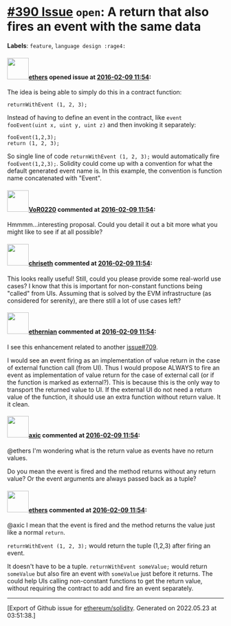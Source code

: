 # [\#390 Issue](https://github.com/ethereum/solidity/issues/390) `open`: A return that also fires an event with the same data
**Labels**: `feature`, `language design :rage4:`


#### <img src="https://avatars.githubusercontent.com/u/6937903?u=058e26d648a749b9d89d1a77314d4c7cecd0e51a&v=4" width="50">[ethers](https://github.com/ethers) opened issue at [2016-02-09 11:54](https://github.com/ethereum/solidity/issues/390):

The idea is being able to simply do this in a contract function:

`returnWithEvent (1, 2, 3);`

Instead of having to define an event in the contract, like `event fooEvent(uint x, uint y, uint z)` and then invoking it separately:

```
fooEvent(1,2,3);
return (1, 2, 3);
```

So single line of code `returnWithEvent (1, 2, 3);` would automatically fire `fooEvent(1,2,3);`.  Solidity could come up with a convention for what the default generated event name is.  In this example, the convention is function name concatenated with "Event".


#### <img src="https://avatars.githubusercontent.com/u/7756785?u=2893ea91743ac89ee3846d1f5c7209720e834129&v=4" width="50">[VoR0220](https://github.com/VoR0220) commented at [2016-02-09 11:54](https://github.com/ethereum/solidity/issues/390#issuecomment-181948404):

Hmmmm...interesting proposal. Could you detail it out a bit more what you might like to see if at all possible?

#### <img src="https://avatars.githubusercontent.com/u/9073706?v=4" width="50">[chriseth](https://github.com/chriseth) commented at [2016-02-09 11:54](https://github.com/ethereum/solidity/issues/390#issuecomment-181951022):

This looks really useful! Still, could you please provide some real-world use cases? I know that this is important for non-constant functions being "called" from UIs. Assuming that is solved by the EVM infrastructure (as considered for serenity), are there still a lot of use cases left?

#### <img src="https://avatars.githubusercontent.com/u/4574735?u=a1afcc1572ecf25bc6cbca46f3bad0c5ad1f6296&v=4" width="50">[ethernian](https://github.com/ethernian) commented at [2016-02-09 11:54](https://github.com/ethereum/solidity/issues/390#issuecomment-231898349):

I see this enhancement related to another [issue#709](https://github.com/ethereum/solidity/issues/709). 

I would see an event firing as an implementation of value return in the case of external function call (from UI). 
Thus I would propose ALWAYS to fire an event as implementation of value return for the case of external call (or if the function is marked as external?). This is because this is the only way to transport the returned value to UI. 
If the external UI do not need a return value of the function, it should use an extra function without return value. It it clean.

#### <img src="https://avatars.githubusercontent.com/u/20340?v=4" width="50">[axic](https://github.com/axic) commented at [2016-02-09 11:54](https://github.com/ethereum/solidity/issues/390#issuecomment-243626157):

@ethers I'm wondering what is the return value as events have no return values.

Do you mean the event is fired and the method returns without any return value?
 Or the event arguments are always passed back as a tuple?

#### <img src="https://avatars.githubusercontent.com/u/6937903?u=058e26d648a749b9d89d1a77314d4c7cecd0e51a&v=4" width="50">[ethers](https://github.com/ethers) commented at [2016-02-09 11:54](https://github.com/ethereum/solidity/issues/390#issuecomment-243638365):

@axic I mean that the event is fired and the method returns the value just like a normal `return`.

`returnWithEvent (1, 2, 3);` would return the tuple (1,2,3) after firing an event.

It doesn't have to be a tuple.  `returnWithEvent someValue;` would return `someValue` but also fire an event with `someValue` just before it returns.  The could help UIs calling non-constant functions to get the return value, without requiring the contract to add and fire an event separately.


-------------------------------------------------------------------------------



[Export of Github issue for [ethereum/solidity](https://github.com/ethereum/solidity). Generated on 2022.05.23 at 03:51:38.]
